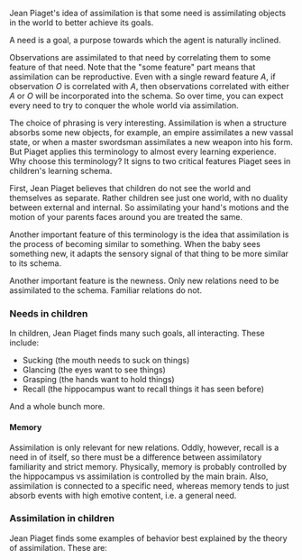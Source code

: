 Jean Piaget's idea of assimilation is that some need is assimilating objects in the world to better achieve its goals.

A need is a goal, a purpose towards which the agent is naturally inclined.

Observations are assimilated to that need by correlating them to some feature of that need. Note that the "some feature" part means that assimilation can be reproductive. Even with a single reward feature *A*, if observation *O* is correlated with *A*, then observations correlated with either *A* or *O* will be incorporated into the schema. So over time, you can expect every need to try to conquer the whole world via assimilation.

The choice of phrasing is very interesting. Assimilation is when a structure absorbs some new objects, for example, an empire assimilates a new vassal state, or when a master swordsman assimilates a new weapon into his form. But Piaget applies this terminology to almost every learning experience. Why choose this terminology? It signs to two critical features Piaget sees in children's learning schema.

First, Jean Piaget believes that children do not see the world and themselves as separate. Rather children see just one world, with no duality between external and internal. So assimilating your hand's motions and the motion of your parents faces around you are treated the same.

Another important feature of this terminology is the idea that assimilation is the process of becoming similar to something. When the baby sees something new, it adapts the sensory signal of that thing to be more similar to its schema.

Another important feature is the newness. Only new relations need to be assimilated to the schema. Familiar relations do not.

### Needs in children

In children, Jean Piaget finds many such goals, all interacting. These include:

* Sucking (the mouth needs to suck on things)
* Glancing (the eyes want to see things)
* Grasping (the hands want to hold things)
* Recall (the hippocampus want to recall things it has seen before)

And a whole bunch more.

#### Memory

Assimilation is only relevant for new relations. Oddly, however, recall is a need in of itself, so there must be a difference between assimilatory familiarity and strict memory. Physically, memory is probably controlled by the hippocampus vs assimilation is controlled by the main brain. Also, assimilation is connected to a specific need, whereas memory tends to just absorb events with high emotive content, i.e. a general need.


### Assimilation in children

Jean Piaget finds some examples of behavior best explained by the theory of assimilation. These are:

